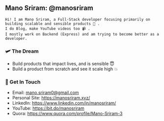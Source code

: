 ## Mano Sriram: @manosriram

```
Hi! I am Mano Sriram, a Full-Stack developer focusing primarily on building scalable and sensible products 📖 .
I do Blog, make YouTube videos too 📹 .
I mostly work on Backend (Express) and am trying to become better as a developer.
```

### 🛩  The Dream
- Build products that impact lives, and is sensible 😇
- Build a product from scratch and see it scale high 💥

### 📱 Get In Touch

- Email: mano.sriram0@gmail.com
- Personal Site: https://manosriram.xyz/
- LinkedIn: https://www.linkedin.com/in/manosriram/
- YouTube: https://bit.do/manosriram
- Quora: https://www.quora.com/profile/Mano-Sriram-3
